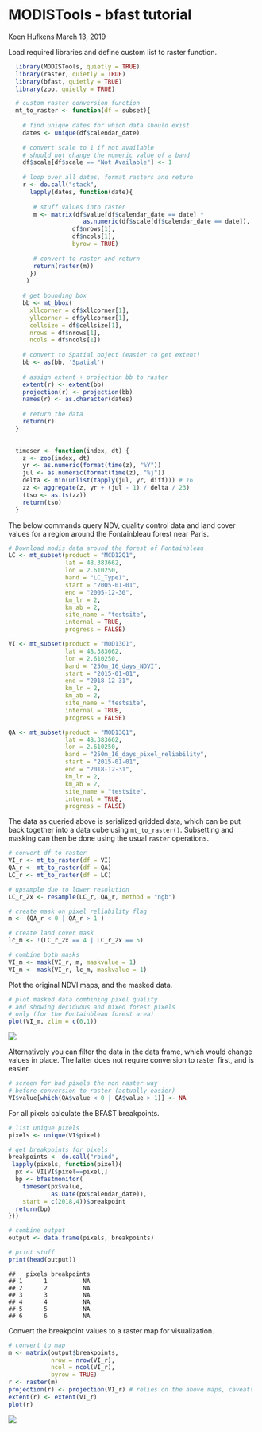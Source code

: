 MODISTools - bfast tutorial
================
Koen Hufkens
March 13, 2019

Load required libraries and define custom list to raster function.

``` r
  library(MODISTools, quietly = TRUE)
  library(raster, quietly = TRUE)
  library(bfast, quietly = TRUE)
  library(zoo, quietly = TRUE)

  # custom raster conversion function
  mt_to_raster <- function(df = subset){
  
    # find unique dates for which data should exist
    dates <- unique(df$calendar_date)
  
    # convert scale to 1 if not available
    # should not change the numeric value of a band
    df$scale[df$scale == "Not Available"] <- 1
  
    # loop over all dates, format rasters and return
    r <- do.call("stack",
      lapply(dates, function(date){
  
       # stuff values into raster
       m <- matrix(df$value[df$calendar_date == date] *
                     as.numeric(df$scale[df$calendar_date == date]),
                  df$nrows[1],
                  df$ncols[1],
                  byrow = TRUE)
  
       # convert to raster and return
       return(raster(m))
      })
     )
  
    # get bounding box
    bb <- mt_bbox(
      xllcorner = df$xllcorner[1],
      yllcorner = df$yllcorner[1],
      cellsize = df$cellsize[1],
      nrows = df$nrows[1],
      ncols = df$ncols[1])
  
    # convert to Spatial object (easier to get extent)
    bb <- as(bb, 'Spatial')
  
    # assign extent + projection bb to raster
    extent(r) <- extent(bb)
    projection(r) <- projection(bb)
    names(r) <- as.character(dates)
  
    # return the data
    return(r)
  }

  
  timeser <- function(index, dt) {
    z <- zoo(index, dt)
    yr <- as.numeric(format(time(z), "%Y"))
    jul <- as.numeric(format(time(z), "%j"))
    delta <- min(unlist(tapply(jul, yr, diff))) # 16
    zz <- aggregate(z, yr + (jul - 1) / delta / 23)
    (tso <- as.ts(zz))
    return(tso)
  }
```

The below commands query NDV, quality control data and land cover values for a region around the Fontainbleau forest near Paris.

``` r
# Download modis data around the forest of Fontainbleau
LC <- mt_subset(product = "MCD12Q1",
                lat = 48.383662,
                lon = 2.610250,
                band = "LC_Type1",
                start = "2005-01-01",
                end = "2005-12-30",
                km_lr = 2,
                km_ab = 2,
                site_name = "testsite",
                internal = TRUE,
                progress = FALSE)

VI <- mt_subset(product = "MOD13Q1",
                lat = 48.383662,
                lon = 2.610250,
                band = "250m_16_days_NDVI",
                start = "2015-01-01",
                end = "2018-12-31",
                km_lr = 2,
                km_ab = 2,
                site_name = "testsite",
                internal = TRUE,
                progress = FALSE)

QA <- mt_subset(product = "MOD13Q1",
                lat = 48.383662,
                lon = 2.610250,
                band = "250m_16_days_pixel_reliability",
                start = "2015-01-01",
                end = "2018-12-31",
                km_lr = 2,
                km_ab = 2,
                site_name = "testsite",
                internal = TRUE,
                progress = FALSE)
```

The data as queried above is serialized gridded data, which can be put back together into a data cube using `mt_to_raster()`. Subsetting and masking can then be done using the usual `raster` operations.

``` r
# convert df to raster
VI_r <- mt_to_raster(df = VI)
QA_r <- mt_to_raster(df = QA)
LC_r <- mt_to_raster(df = LC)

# upsample due to lower resolution
LC_r_2x <- resample(LC_r, QA_r, method = "ngb")

# create mask on pixel reliability flag
m <- (QA_r < 0 | QA_r > 1 )

# create land cover mask
lc_m <- !(LC_r_2x == 4 | LC_r_2x == 5)

# combine both masks
VI_m <- mask(VI_r, m, maskvalue = 1)
VI_m <- mask(VI_r, lc_m, maskvalue = 1)
```

Plot the original NDVI maps, and the masked data.

``` r
# plot masked data combining pixel quality
# and showing deciduous and mixed forest pixels
# only (for the Fontainbleau forest area)
plot(VI_m, zlim = c(0,1))
```

![](tutorial_files/figure-markdown_github/figures1-1.png)

Alternatively you can filter the data in the data frame, which would change values in place. The latter does not require conversion to raster first, and is easier.

``` r
# screen for bad pixels the non raster way
# before conversion to raster (actually easier)
VI$value[which(QA$value < 0 | QA$value > 1)] <- NA
```

For all pixels calculate the BFAST breakpoints.

``` r
# list unique pixels
pixels <- unique(VI$pixel)

# get breakpoints for pixels
breakpoints <- do.call("rbind",
 lapply(pixels, function(pixel){
  px <- VI[VI$pixel==pixel,]
  bp <- bfastmonitor(
    timeser(px$value,
            as.Date(px$calendar_date)),
    start = c(2018,4))$breakpoint
  return(bp)
}))

# combine output
output <- data.frame(pixels, breakpoints)

# print stuff
print(head(output))
```

    ##   pixels breakpoints
    ## 1      1          NA
    ## 2      2          NA
    ## 3      3          NA
    ## 4      4          NA
    ## 5      5          NA
    ## 6      6          NA

Convert the breakpoint values to a raster map for visualization.

``` r
# convert to map
m <- matrix(output$breakpoints,
            nrow = nrow(VI_r),
            ncol = ncol(VI_r),
            byrow = TRUE)
r <- raster(m)
projection(r) <- projection(VI_r) # relies on the above maps, caveat!
extent(r) <- extent(VI_r)
plot(r)
```

![](tutorial_files/figure-markdown_github/breakpointmap-1.png)
